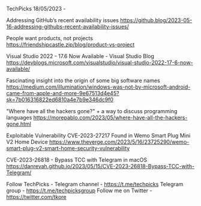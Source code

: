 TechPicks 18/05/2023 -

Addressing GitHub’s recent availability issues
https://github.blog/2023-05-16-addressing-githubs-recent-availability-issues/

People want products, not projects
https://friendshipcastle.zip/blog/product-vs-project

Visual Studio 2022 - 17.6 Now Available - Visual Studio Blog
https://devblogs.microsoft.com/visualstudio/visual-studio-2022-17-6-now-available/

Fascinating insight into the origin of some big software names
https://medium.com/illumination/windows-was-not-by-microsoft-android-came-from-apple-and-more-9e67513d4e45?sk=7b016316822ed6810a4e7b9e346dc9f0

"Where have all the hackers gone?" + a way to discuss programming languages
https://morepablo.com/2023/05/where-have-all-the-hackers-gone.html

Exploitable Vulnerability CVE-2023-27217 Found in Wemo Smart Plug Mini V2 Home Device
https://www.theverge.com/2023/5/16/23725290/wemo-smart-plug-v2-smart-home-security-vulnerability

CVE-2023-26818 - Bypass TCC with Telegram in macOS
https://danrevah.github.io/2023/05/15/CVE-2023-26818-Bypass-TCC-with-Telegram/

Follow TechPicks -
Telegram channel - https://t.me/techpicks
Telegram group - https://t.me/techpicksgroup
Follow me on Twitter - https://twitter.com/tkore